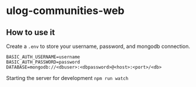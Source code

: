 # ulog-communities-web

## How to use it

Create a `.env` to store your username, password, and mongodb connection.

```
BASIC_AUTH_USERNAME=username
BASIC_AUTH_PASSWORD=password
DATABASE=mongodb://<dbuser>:<dbpassword>@<host>:<port>/<db>
```

Starting the server for development `npm run watch`
